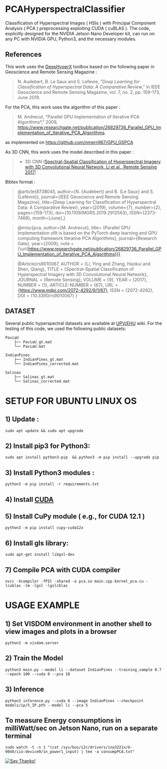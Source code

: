 # PCAHyperspectralClassifier

Classification of Hyperspectral Images ( HSIs ) with Principal Component Analysis ( PCA ) preprocessing exploiting CUDA ( cuBLAS ).
The code, explicitly designed for the NVIDIA Jetson Nano Developer kit, can run on any PC with NVIDIA GPU, Python3, and the necessary modules.



## References

This work uses the [DeepHyperX](https://github.com/nshaud/DeepHyperX) toolbox based on the following paper in Geoscience and Remote Sensing Magazine :
> N. Audebert, B. Le Saux and S. Lefevre, "*Deep Learning for Classification of Hyperspectral Data: A Comparative Review*," in IEEE Geoscience and Remote Sensing Magazine, vol. 7, no. 2, pp. 159-173, June 2019.

For the PCA, this work uses the algorithm of this paper :
> M. Andrecut, "Parallel GPU Implementation of Iterative PCA Algorithms*," 2009, https://www.researchgate.net/publication/26829736_Parallel_GPU_Implementation_of_Iterative_PCA_Algorithms. 

as implemented on https://github.com/nmerrill67/GPU_GSPCA

As 3D CNN, this work uses the model described in this paper :
>   * 3D CNN ([Spectral–Spatial Classification of Hyperspectral Imagery with 3D Convolutional Neural Network, Li et al., Remote Sensing 2017](http://www.mdpi.com/2072-4292/9/1/67))



Bibtex format :

> @article{8738045,
author={N. {Audebert} and B. {Le Saux} and S. {Lefèvre}},
journal={IEEE Geoscience and Remote Sensing Magazine},
title={Deep Learning for Classification of Hyperspectral Data: A Comparative Review},
year={2019},
volume={7},
number={2},
pages={159-173},
doi={10.1109/MGRS.2019.2912563},
ISSN={2373-7468},
month={June},}

> @misc{pca, 
    author={M. Andrecut},
    title= {Parallel GPU Implementation ofIt is based on the PyTorch deep learning and GPU computing framework
Iterative PCA Algorithms}, 
    journal={Research Gate},
    year={2009},
     note ={\url{https://www.researchgate.net/publication/26829736_Parallel_GPU_Implementation_of_Iterative_PCA_Algorithms}}}
     
> @Article{rs9010067,
AUTHOR = {Li, Ying and Zhang, Haokui and Shen, Qiang},
TITLE = {Spectral–Spatial Classification of Hyperspectral Imagery with 3D Convolutional Neural Network},
JOURNAL = {Remote Sensing},
VOLUME = {9},
YEAR = {2017},
NUMBER = {1},
ARTICLE-NUMBER = {67},
URL = {https://www.mdpi.com/2072-4292/9/1/67},
ISSN = {2072-4292},
DOI = {10.3390/rs9010067}
}

     

## DATASET
Several public hyperspectral datasets are available at [UPV/EHU](https://www.ehu.eus/ccwintco/index.php?title=Hyperspectral_Remote_Sensing_Scenes) wiki.
For the testing of this code, we used the following public datasets:
```
PaviaU
    ├── PaviaU_gt.mat
    └── PaviaU.mat
    
IndianPines
    ├── IndianPines_gt.mat
    └── IndianPines_corrected.mat
    
Salinas
    ├── Salinas_gt.mat
    └── Salinas_corrected.mat
```

# SETUP FOR UBUNTU LINUX OS

## 1) Update : 
	sudo apt update && sudo apt upgrade

## 2) Install pip3 for Python3: 
	sudo apt install python3-pip  && python3 -m pip install --upgrade pip

## 3) Install Python3 modules : 
	python3 -m pip install -r requirements.txt
	
## 4) Install [CUDA](https://developer.nvidia.com/cuda-toolkit)

## 5) Install CuPy module ( e.g., for CUDA 12.1 )
	python3 -m pip install cupy-cuda12x

## 6) Install gls library:
	sudo apt-get install libgsl-dev
  
## 7) Compile PCA with CUDA compiler
	nvcc -Xcompiler -fPIC -shared -o pca.so main.cpp kernel_pca.cu -lcublas -lm -lgsl -lgslcblas
	
# USAGE EXAMPLE

## 1) Set VISDOM environment in another shell to view images and plots in a browser
	python3 -m visdom.server
	
## 2) Train the Model
	python3 main.py --model li --dataset IndianPines --training_sample 0.7  --epoch 100 --cuda 0 --pca 10
	
## 3) Inference
	python3 inference.py --cuda 0 --image IndianPines --checkpoint models/ip/5_IP.pth --model li --pca 5


## To measure Energy consumptions in milliWatt/sec on Jetson Nano, run on a separate terminal
	sudo watch -t -n 1 "(cat /sys/bus/i2c/drivers/ina3221x/6-0040/iio:device0/in_power1_input) | tee -a consumpPCA.txt"



[![Say Thanks!](https://img.shields.io/badge/Say%20Thanks-!-1EAEDB.svg)](https://saythanks.io/to/gianluca.delucia)

